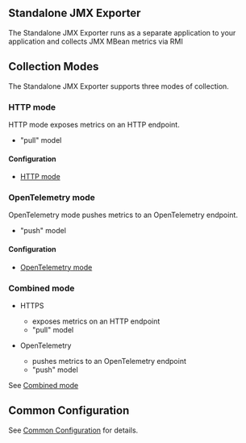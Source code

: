 Standalone JMX Exporter
---

The Standalone JMX Exporter runs as a separate application to your application and collects JMX MBean metrics via RMI

## Collection Modes

The Standalone JMX Exporter supports three modes of collection.

### HTTP mode

HTTP mode exposes metrics on an HTTP endpoint.

- "pull" model

#### Configuration

- [HTTP mode](HTTP_MODE.md)

### OpenTelemetry mode

OpenTelemetry mode pushes metrics to an OpenTelemetry endpoint.

- "push" model

#### Configuration

- [OpenTelemetry mode](OPEN_TELEMETRY_MODE.md)

### Combined mode

- HTTPS
  - exposes metrics on an HTTP endpoint
  - "pull" model


- OpenTelemetry
  - pushes metrics to an OpenTelemetry endpoint
  - "push" model

See [Combined mode](COMBINED_MODE.md)

## Common Configuration

See [Common Configuration](../COMMON_CONFIGURATION.md) for details.